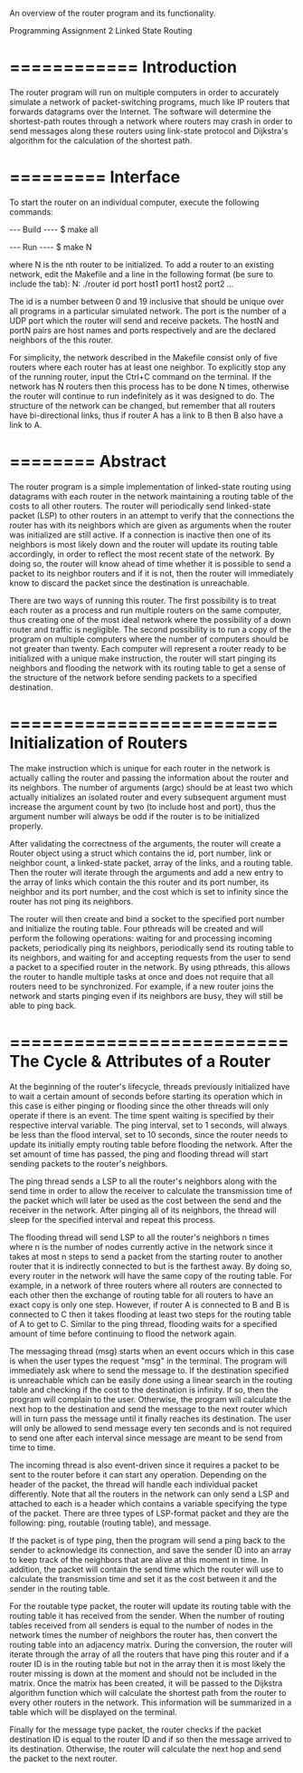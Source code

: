 An overview of the router program and its functionality.

Programming Assignment 2
Linked State Routing

============
Introduction
============
The router program will run on multiple computers in order to accurately simulate a network of packet-switching programs, much like IP routers that forwards datagrams over the Internet. The software will determine the shortest-path routes through a network where routers may crash in order to send messages along these routers using link-state protocol and Dijkstra's algorithm for the calculation of the shortest path.

=========
Interface
=========
To start the router on an individual computer, execute the following commands:

--- Build ----
$ make all

--- Run ----
$ make N

where N is the nth router to be initialized. To add a router to an existing network, edit the Makefile and a line in the following format (be sure to include the tab):
N:
	./router id port host1 port1 host2 port2 ...

The id is a number between 0 and 19 inclusive that should be unique over all programs in a particular simulated network. The port is the number of a UDP port which the router will send and receive packets. The hostN and portN pairs are host names and ports respectively and are the declared neighbors of the this router.

For simplicity, the network described in the Makefile consist only of five routers where each router has at least one neighbor. To explicitly stop any of the running router, input the Ctrl+C command on the terminal. If the network has N routers then this process has to be done N times, otherwise the router will continue to run indefinitely as it was designed to do. The structure of the network can be changed, but remember that all routers have bi-directional links, thus if router A has a link to B then B also have a link to A.

========
Abstract
========
The router program is a simple implementation of linked-state routing using datagrams with each router in the network maintaining a routing table of the costs to all other routers. The router will periodically send linked-state packet (LSP) to other routers in an attempt to verify that the connections the router has with its neighbors which are given as arguments when the router was initialized are still active. If a connection is inactive then one of its neighbors is most likely down and the router will update its routing table accordingly, in order to reflect the most recent state of the network. By doing so, the router will know ahead of time whether it is possible to send a packet to its neighbor routers and if it is not, then the router will immediately know to discard the packet since the destination is unreachable.

There are two ways of running this router. The first possibility is to treat each router as a process and run multiple routers on the same computer, thus creating one of the most ideal network where the possibility of a down router and traffic is negligible. The second possibility is to run a copy of the program on multiple computers where the number of computers should be not greater than twenty. Each computer will represent a router ready to be initialized with a unique make instruction, the router will start pinging its neighbors and flooding the network with its routing table to get a sense of the structure of the network before sending packets to a specified destination.

=========================
Initialization of Routers
=========================
The make instruction which is unique for each router in the network is actually calling the router and passing the information about the router and its neighbors. The number of arguments (argc) should be at least two which actually initializes an isolated router and every subsequent argument must increase the argument count by two (to include host and port), thus the argument number will always be odd if the router is to be initialized properly.

After validating the correctness of the arguments, the router will create a Router object using a struct which contains the id, port number, link or neighbor count, a linked-state packet, array of the links, and a routing table. Then the router will iterate through the arguments and add a new entry to the array of links which contain the this router and its port number, its neighbor and its port number, and the cost which is set to infinity since the router has not ping its neighbors.

The router will then create and bind a socket to the specified port number and initialize the routing table. Four pthreads will be created and will perform the following operations: waiting for and processing incoming packets, periodically ping its neighbors, periodically send its routing table to its neighbors, and waiting for and accepting requests from the user to send a packet to a specified router in the network. By using pthreads, this allows the router to handle multiple tasks at once and does not require that all routers need to be synchronized. For example, if a new router joins the network and starts pinging even if its neighbors are busy, they will still be able to ping back.

==========================
The Cycle & Attributes of a Router
==========================
At the beginning of the router's lifecycle, threads previously initialized have to wait a certain amount of seconds before starting its operation which in this case is either pinging or flooding since the other threads will only operate if there is an event. The time spent waiting is specified by their respective interval variable. The ping interval, set to 1 seconds, will always be less than the flood interval, set to 10 seconds, since the router needs to update its initially empty routing table before flooding the network. After the set amount of time has passed, the ping and flooding thread will start sending packets to the router's neighbors.

The ping thread sends a LSP to all the router's neighbors along with the send time in order to allow the receiver to calculate the transmission time of the packet which will later be used as the cost between the send and the receiver in the network. After pinging all of its neighbors, the thread will sleep for the specified interval and repeat this process.

The flooding thread will send LSP to all the router's neighbors n times where n is the number of nodes currently active in the network since it takes at most n steps to send a packet from the starting router to another router that it is indirectly connected to but is the farthest away. By doing so, every router in the network will have the same copy of the routing table. For example, in a network of three routers where all routers are connected to each other then the exchange of routing table for all routers to have an exact copy is only one step. However, if router A is connected to B and B is connected to C then it takes flooding at least two steps for the routing table of A to get to C. Similar to the ping thread, flooding waits for a specified amount of time before continuing to flood the network again.

The messaging thread (msg) starts when an event occurs which in this case is when the user types the request "msg" in the terminal. The program will immediately ask where to send the message to. If the destination specified is unreachable which can be easily done using a linear search in the routing table and checking if the cost to the destination is infinity. If so, then the program will complain to the user. Otherwise, the program will calculate the next hop to the destination and send the message to the next router which will in turn pass the message until it finally reaches its destination. The user will only be allowed to send message every ten seconds and is not required to send one after each interval since message are meant to be send from time to time.

The incoming thread is also event-driven since it requires a packet to be sent to the router before it can start any operation. Depending on the header of the packet, the thread will handle each individual packet differently. Note that all the routers in the network can only send a LSP and attached to each is a header which contains a variable specifying the type of the packet. There are three types of LSP-format packet and they are the following: ping, routable (routing table), and message. 

If the packet is of type ping, then the program will send a ping back to the sender to acknowledge its connection, and save the sender ID into an array to keep track of the neighbors that are alive at this moment in time. In addition, the packet will contain the send time which the router will use to calculate the transmission time and set it as the cost between it and the sender in the routing table.

For the routable type packet, the router will update its routing table with the routing table it has received from the sender. When the number of routing tables received from all senders is equal to the number of nodes in the network times the number of neighbors the router has, then convert the routing table into an adjacency matrix. During the conversion, the router will iterate through the array of all the routers that have ping this router and if a router ID is in the routing table but not in the array then it is most likely the router missing is down at the moment and should not be included in the matrix. Once the matrix has been created, it will be passed to the Dijkstra algorithm function which will calculate the shortest path from the router to every other routers in the network. This information will be summarized in a table which will be displayed on the terminal.

Finally for the message type packet, the router checks if the packet destination ID is equal to the router ID and if so then the message arrived to its destination. Otherwise, the router will calculate the next hop and send the packet to the next router.
